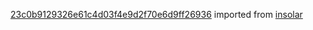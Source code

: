 [23c0b9129326e61c4d03f4e9d2f70e6d9ff26936](https://github.com/insolar/insolar/commit/23c0b9129326e61c4d03f4e9d2f70e6d9ff26936) imported from [insolar](https://github.com/insolar/insolar)

